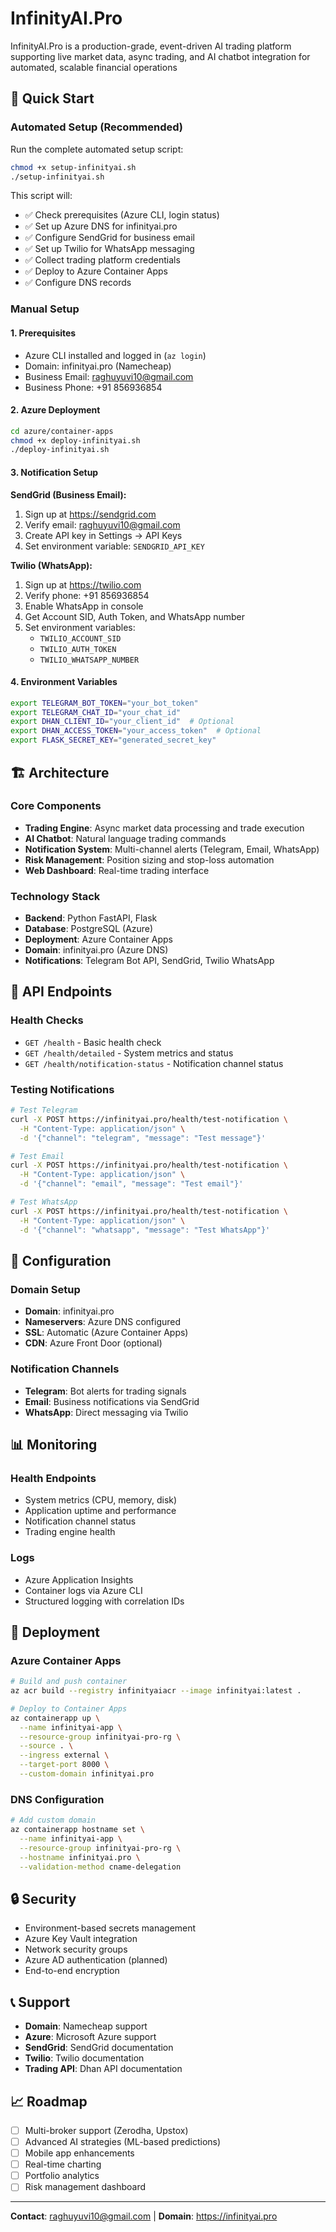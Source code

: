 # InfinityAI.Pro
InfinityAI.Pro is a production-grade, event-driven AI trading platform supporting live market data, async trading, and AI chatbot integration for automated, scalable financial operations

## 🚀 Quick Start

### Automated Setup (Recommended)
Run the complete automated setup script:

```bash
chmod +x setup-infinityai.sh
./setup-infinityai.sh
```

This script will:
- ✅ Check prerequisites (Azure CLI, login status)
- ✅ Set up Azure DNS for infinityai.pro
- ✅ Configure SendGrid for business email
- ✅ Set up Twilio for WhatsApp messaging
- ✅ Collect trading platform credentials
- ✅ Deploy to Azure Container Apps
- ✅ Configure DNS records

### Manual Setup

#### 1. Prerequisites
- Azure CLI installed and logged in (`az login`)
- Domain: infinityai.pro (Namecheap)
- Business Email: raghuyuvi10@gmail.com
- Business Phone: +91 856936854

#### 2. Azure Deployment
```bash
cd azure/container-apps
chmod +x deploy-infinityai.sh
./deploy-infinityai.sh
```

#### 3. Notification Setup

**SendGrid (Business Email):**
1. Sign up at https://sendgrid.com
2. Verify email: raghuyuvi10@gmail.com
3. Create API key in Settings → API Keys
4. Set environment variable: `SENDGRID_API_KEY`

**Twilio (WhatsApp):**
1. Sign up at https://twilio.com
2. Verify phone: +91 856936854
3. Enable WhatsApp in console
4. Get Account SID, Auth Token, and WhatsApp number
5. Set environment variables:
   - `TWILIO_ACCOUNT_SID`
   - `TWILIO_AUTH_TOKEN`
   - `TWILIO_WHATSAPP_NUMBER`

#### 4. Environment Variables
```bash
export TELEGRAM_BOT_TOKEN="your_bot_token"
export TELEGRAM_CHAT_ID="your_chat_id"
export DHAN_CLIENT_ID="your_client_id"  # Optional
export DHAN_ACCESS_TOKEN="your_access_token"  # Optional
export FLASK_SECRET_KEY="generated_secret_key"
```

## 🏗️ Architecture

### Core Components
- **Trading Engine**: Async market data processing and trade execution
- **AI Chatbot**: Natural language trading commands
- **Notification System**: Multi-channel alerts (Telegram, Email, WhatsApp)
- **Risk Management**: Position sizing and stop-loss automation
- **Web Dashboard**: Real-time trading interface

### Technology Stack
- **Backend**: Python FastAPI, Flask
- **Database**: PostgreSQL (Azure)
- **Deployment**: Azure Container Apps
- **Domain**: infinityai.pro (Azure DNS)
- **Notifications**: Telegram Bot API, SendGrid, Twilio WhatsApp

## 📡 API Endpoints

### Health Checks
- `GET /health` - Basic health check
- `GET /health/detailed` - System metrics and status
- `GET /health/notification-status` - Notification channel status

### Testing Notifications
```bash
# Test Telegram
curl -X POST https://infinityai.pro/health/test-notification \
  -H "Content-Type: application/json" \
  -d '{"channel": "telegram", "message": "Test message"}'

# Test Email
curl -X POST https://infinityai.pro/health/test-notification \
  -H "Content-Type: application/json" \
  -d '{"channel": "email", "message": "Test email"}'

# Test WhatsApp
curl -X POST https://infinityai.pro/health/test-notification \
  -H "Content-Type: application/json" \
  -d '{"channel": "whatsapp", "message": "Test WhatsApp"}'
```

## 🔧 Configuration

### Domain Setup
- **Domain**: infinityai.pro
- **Nameservers**: Azure DNS configured
- **SSL**: Automatic (Azure Container Apps)
- **CDN**: Azure Front Door (optional)

### Notification Channels
- **Telegram**: Bot alerts for trading signals
- **Email**: Business notifications via SendGrid
- **WhatsApp**: Direct messaging via Twilio

## 📊 Monitoring

### Health Endpoints
- System metrics (CPU, memory, disk)
- Application uptime and performance
- Notification channel status
- Trading engine health

### Logs
- Azure Application Insights
- Container logs via Azure CLI
- Structured logging with correlation IDs

## 🚀 Deployment

### Azure Container Apps
```bash
# Build and push container
az acr build --registry infinityaiacr --image infinityai:latest .

# Deploy to Container Apps
az containerapp up \
  --name infinityai-app \
  --resource-group infinityai-pro-rg \
  --source . \
  --ingress external \
  --target-port 8000 \
  --custom-domain infinityai.pro
```

### DNS Configuration
```bash
# Add custom domain
az containerapp hostname set \
  --name infinityai-app \
  --resource-group infinityai-pro-rg \
  --hostname infinityai.pro \
  --validation-method cname-delegation
```

## 🔒 Security

- Environment-based secrets management
- Azure Key Vault integration
- Network security groups
- Azure AD authentication (planned)
- End-to-end encryption

## 📞 Support

- **Domain**: Namecheap support
- **Azure**: Microsoft Azure support
- **SendGrid**: SendGrid documentation
- **Twilio**: Twilio documentation
- **Trading API**: Dhan API documentation

## 📈 Roadmap

- [ ] Multi-broker support (Zerodha, Upstox)
- [ ] Advanced AI strategies (ML-based predictions)
- [ ] Mobile app enhancements
- [ ] Real-time charting
- [ ] Portfolio analytics
- [ ] Risk management dashboard

---

**Contact**: raghuyuvi10@gmail.com | **Domain**: https://infinityai.pro

